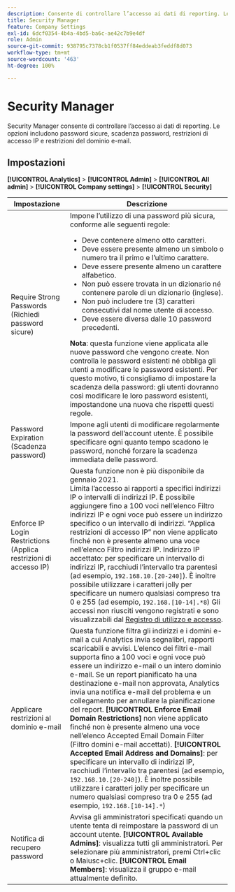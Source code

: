 ```yaml
---
description: Consente di controllare l’accesso ai dati di reporting. Le opzioni includono password sicure, scadenza password, restrizioni di accesso IP e restrizioni del dominio e-mail.
title: Security Manager
feature: Company Settings
exl-id: 6dcf0354-4b4a-4bd5-ba6c-ae42c7b9e4df
role: Admin
source-git-commit: 938795c7378cb1f0537ff84eddeab3feddf8d073
workflow-type: tm+mt
source-wordcount: '463'
ht-degree: 100%

---
```


# Security Manager

Security Manager consente di controllare l’accesso ai dati di reporting. Le opzioni includono password sicure, scadenza password, restrizioni di accesso IP e restrizioni del dominio e-mail.

## Impostazioni

**[!UICONTROL Analytics]** > **[!UICONTROL Admin]** > **[!UICONTROL All admin]** > **[!UICONTROL Company settings]** > **[!UICONTROL Security]**

| Impostazione | Descrizione |
| --- | --- |
| Require Strong Passwords (Richiedi password sicure) | Impone l’utilizzo di una password più sicura, conforme alle seguenti regole: <ul><li>Deve contenere almeno otto caratteri.</li><li>Deve essere presente almeno un simbolo o numero tra il primo e l’ultimo carattere.</li><li>Deve essere presente almeno un carattere alfabetico.</li><li>Non può essere trovata in un dizionario né contenere parole di un dizionario (inglese).</li><li>Non può includere tre (3) caratteri consecutivi dal nome utente di accesso.</li><li>Deve essere diversa dalle 10 password precedenti.</li></ul>**Nota**: questa funzione viene applicata alle nuove password che vengono create. Non controlla le password esistenti né obbliga gli utenti a modificare le password esistenti. Per questo motivo, ti consigliamo di impostare la scadenza della password: gli utenti dovranno così modificare le loro password esistenti, impostandone una nuova che rispetti questi regole. |
| Password Expiration (Scadenza password) | Impone agli utenti di modificare regolarmente la password dell’account utente. È possibile specificare ogni quanto tempo scadono le password, nonché forzare la scadenza immediata delle password. |
| Enforce IP Login Restrictions (Applica restrizioni di accesso IP) | Questa funzione non è più disponibile da gennaio 2021.<br> Limita l’accesso ai rapporti a specifici indirizzi IP o intervalli di indirizzi IP. È possibile aggiungere fino a 100 voci nell’elenco Filtro indirizzi IP e ogni voce può essere un indirizzo specifico o un intervallo di indirizzi. “Applica restrizioni di accesso IP” non viene applicato finché non è presente almeno una voce nell’elenco Filtro indirizzi IP. Indirizzo IP accettato: per specificare un intervallo di indirizzi IP, racchiudi l’intervallo tra parentesi (ad esempio, `192.168.10.[20-240]`). È inoltre possibile utilizzare i caratteri jolly per specificare un numero qualsiasi compreso tra 0 e 255 (ad esempio, `192.168.[10-14].*8`) Gli accessi non riusciti vengono registrati e sono visualizzabili dal [Registro di utilizzo e accesso](https://experienceleague.adobe.com/docs/analytics/admin/admin-tools/logs.html?lang=it#section_6FBAF92D9EA244809C45A78A2F0A7232). |
| Applicare restrizioni al dominio e-mail | Questa funzione filtra gli indirizzi e i domini e-mail a cui Analytics invia segnalibri, rapporti scaricabili e avvisi. L’elenco dei filtri e-mail supporta fino a 100 voci e ogni voce può essere un indirizzo e-mail o un intero dominio e-mail. Se un report pianificato ha una destinazione e-mail non approvata, Analytics invia una notifica e-mail del problema e un collegamento per annullare la pianificazione del report. **[!UICONTROL Enforce Email Domain Restrictions]** non viene applicato finché non è presente almeno una voce nell’elenco Accepted Email Domain Filter (Filtro domini e-mail accettati). **[!UICONTROL Accepted Email Address and Domains]**: per specificare un intervallo di indirizzi IP, racchiudi l’intervallo tra parentesi (ad esempio, `192.168.10.[20-240]`). È inoltre possibile utilizzare i caratteri jolly per specificare un numero qualsiasi compreso tra 0 e 255 (ad esempio, `192.168.[10-14].*`) |
| Notifica di recupero password | Avvisa gli amministratori specificati quando un utente tenta di reimpostare la password di un account utente. **[!UICONTROL Available Admins]**: visualizza tutti gli amministratori. Per selezionare più amministratori, premi Ctrl+clic o Maiusc+clic. **[!UICONTROL Email Members]**: visualizza il gruppo e-mail attualmente definito. |
